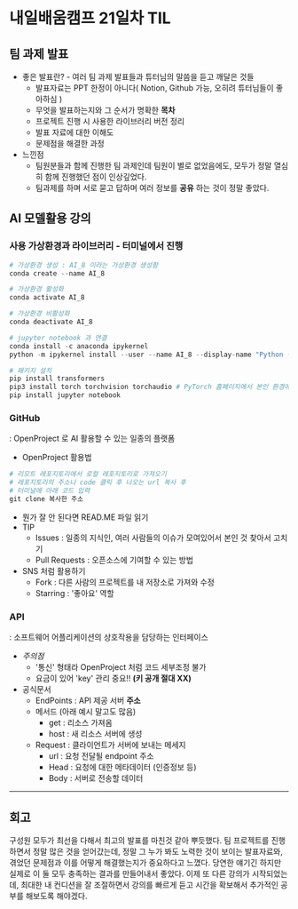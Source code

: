 # 내일배움캠프 21일차 TIL

## 팀 과제 발표
* 좋은 발표란? - 여러 팀 과제 발표들과 튜터님의 말씀을 듣고 깨달은 것들
  * 발표자료는 PPT 한정이 아니다( Notion, Github 가능, 오히려 튜터님들이 좋아하심 )
  * 무엇을 발표하는지와 그 순서가 명확한 **목차**
  * 프로젝트 진행 시 사용한 라이브러리 버전 정리
  * 발표 자료에 대한 이해도
  * 문제점을 해결한 과정
* 느낀점
  * 팀원분들과 함께 진행한 팀 과제인데 팀원이 별로 없었음에도, 모두가 정말 열심히 함께 진행했던 점이 인상깊었다.
  * 팀과제를 하며 서로 묻고 답하며 여러 정보를 **공유** 하는 것이 정말 좋았다.

## AI 모델활용 강의
### 사용 가상환경과 라이브러리 - 터미널에서 진행
```py
# 가상환경 생성 : AI_8 이라는 가상환경 생성함
conda create --name AI_8

# 가상환경 활성화
conda activate AI_8

# 가상환경 비활성화
conda deactivate AI_8

# jupyter notebook 과 연결
conda install -c anaconda ipykernel
python -m ipykernel install --user --name AI_8 --display-name "Python (AI_8)"

# 패키지 설치
pip install transformers 
pip3 install torch torchvision torchaudio # PyTorch 홈페이지에서 본인 환경에 맞는 코드 가져와 설치
pip install jupyter notebook
```
### GitHub 
: OpenProject 로 AI 활용할 수 있는 일종의 플랫폼
* OpenProject 활용법
```py
# 리모트 레포지토리에서 로컬 레포지토리로 가져오기
# 레포지토리의 주소나 code 클릭 후 나오는 url 복사 후 
# 터미널에 아래 코드 입력
git clone 복사한 주소
```
* 뭔가 잘 안 된다면 READ.ME 파일 읽기
* TIP
  * Issues : 일종의 지식인, 여러 사람들의 이슈가 모여있어서 본인 것 찾아서 고치기
  * Pull Requests : 오픈소스에 기여할 수 있는 방법
* SNS 처럼 활용하기
  * Fork : 다른 사람의 프로젝트를 내 저장소로 가져와 수정
  * Starring : '좋아요' 역할

### API
: 소프트웨어 어플리케이션의 상호작용을 담당하는 인터페이스
* *주의점*
  * '통신' 형태라 OpenProject 처럼 코드 세부조정 불가
  * 요금이 있어 'key' 관리 중요!! **(키 공개 절대 XX)**
* 공식문서
  * EndPoints : API 제공 서버 **주소**
  * 메서드 (아래 예시 말고도 많음)
    * get : 리소스 가져옴
    * host : 새 리소스 서버에 생성 
  * Request : 클라이언트가 서버에 보내는 메세지
    * url : 요청 전달될 endpoint 주소
    * Head : 요청에 대한 메타데이터 (인증정보 등)
    * Body : 서버로 전송할 데이터
---
## 회고
구성원 모두가 최선을 다해서 최고의 발표를 마친것 같아 뿌듯했다. 팀 프로젝트를 진행하면서 정말 많은 것을 얻어갔는데, 정말 그 누가 봐도 노력한 것이 보이는 발표자료와, 겪었던 문제점과 이를 어떻게 해결했는지가 중요하다고 느꼈다. 당연한 얘기긴 하지만 실제로 이 둘 모두 충족하는 결과를 만들어내서 좋았다.
이제 또 다른 강의가 시작되었는데, 최대한 내 컨디션을 잘 조절하면서 강의를 빠르게 듣고 시간을 확보해서 추가적인 공부를 해보도록 해야겠다. 